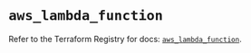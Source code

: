 # `aws_lambda_function`

Refer to the Terraform Registry for docs: [`aws_lambda_function`](https://registry.terraform.io/providers/hashicorp/aws/6.4.0/docs/resources/lambda_function).
